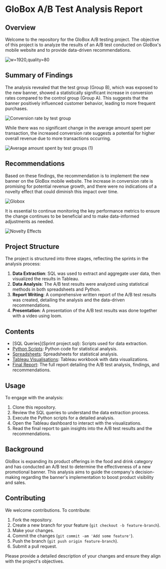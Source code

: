 
# GloBox A/B Test Analysis Report

## Overview

Welcome to the repository for the GloBox A/B testing project. The objective of this project is to analyze the results of an A/B test conducted on GloBox's mobile website and to provide data-driven recommendations.

![w=1920,quality=80](https://github.com/moseskolleh/masterschool_project/assets/33796303/882475ee-6575-4bd3-84aa-bd66cd8628b2)


## Summary of Findings

The analysis revealed that the test group (Group B), which was exposed to the new banner, showed a statistically significant increase in conversion rates compared to the control group (Group A). This suggests that the banner positively influenced customer behavior, leading to more frequent purchases.

![Conversion rate by test group](https://github.com/moseskolleh/masterschool_project/assets/33796303/5e31d09f-39f9-40c2-bcef-ce4f836e4f51)

While there was no significant change in the average amount spent per transaction, the increased conversion rate suggests a potential for higher overall revenue due to more transactions occurring.

![Average amount spent by test groups (1)](https://github.com/moseskolleh/masterschool_project/assets/33796303/ad2b383b-bec4-4b09-81a8-b5d9e3aa426f)

## Recommendations

Based on these findings, the recommendation is to implement the new banner on the GloBox mobile website. The increase in conversion rate is promising for potential revenue growth, and there were no indications of a novelty effect that could diminish this impact over time.

![Globox](https://github.com/moseskolleh/masterschool_project/assets/33796303/074d1a00-73ba-413d-9bcd-67d02575211e)

It is essential to continue monitoring the key performance metrics to ensure the change continues to be beneficial and to make data-informed adjustments as needed.

![Novelty Effects](https://github.com/moseskolleh/masterschool_project/assets/33796303/8ba2e940-0fc2-4fc2-8ae0-23f8d474b485)

## Project Structure

The project is structured into three stages, reflecting the sprints in the analysis process:

1. **Data Extraction**: SQL was used to extract and aggregate user data, then visualized the results in Tableau.
2. **Data Analysis**: The A/B test results were analyzed using statistical methods in both spreadsheets and Python.
3. **Report Writing**: A comprehensive written report of the A/B test results was created, detailing the analysis and the data-driven recommendations.
4. **Presentation**: A presentation of the A/B test results was done together with a video using loom.


## Contents

- [SQL Queries](Sprint project.sql): Scripts used for data extraction.
- [Python Scripts](./python/analysis.py): Python code for statistical analysis.
- [Spreadsheets](./python/analysis.py): Spreadsheets for statistical analysis.
- [Tableau Visualisations](https://public.tableau.com/authoring/Data_Sprint_MasterSchool_Project/Conversionratebytestgroup#1): Tableau workbook with data visualizations.
- [Final Report](https://docs.google.com/document/d/1XYlh5UYVe0F6Gmbm7Zn7oRxTqHcwJZggQ9ctzSf7lfo/edit?usp=sharing): The full report detailing the A/B test analysis, findings, and recommendations.

## Usage

To engage with the analysis:

1. Clone this repository.
2. Review the SQL queries to understand the data extraction process.
3. Execute the Python scripts for a detailed analysis.
4. Open the Tableau dashboard to interact with the visualizations.
5. Read the final report to gain insights into the A/B test results and the recommendations.

## Background

GloBox is expanding its product offerings in the food and drink category and has conducted an A/B test to determine the effectiveness of a new promotional banner. This analysis aims to guide the company's decision-making regarding the banner's implementation to boost product visibility and sales.

## Contributing

We welcome contributions. To contribute:

1. Fork the repository.
2. Create a new branch for your feature (`git checkout -b feature-branch`).
3. Make your changes.
4. Commit the changes (`git commit -am 'Add some feature'`).
5. Push the branch (`git push origin feature-branch`).
6. Submit a pull request.

Please provide a detailed description of your changes and ensure they align with the project's objectives.
